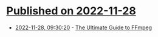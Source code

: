 # [Published on 2022-11-28](index.md)

* [2022-11-28, 09:30:20](https://news.ycombinator.com/item?id=33771445) - [The Ultimate Guide to FFmpeg](https://img.ly/blog/ultimate-guide-to-ffmpeg/)

